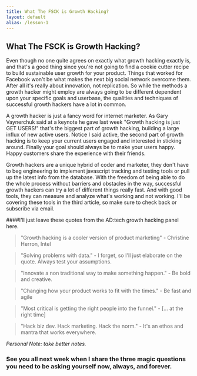 ```yaml
---
title: What The FSCK is Growth Hacking?
layout: default
alias: /lesson-1
---
```


## What The FSCK is Growth Hacking?

Even though no one quite agrees on exactly what growth hacking exactly is, and that's a good thing since you're not going to find a cookie cutter recipe to build sustainable user growth for your product. Things that worked for Facebook won't be what makes the next big social network overcome them.  After all it's really about innovation, not replication. So while the methods a growth hacker might employ are always going to be different dependent upon your specific goals and userbase, the qualities and techniques of successful growth hackers have a lot in common.

A growth hacker is just a fancy word for internet marketer.  As Gary Vaynerchuk said at a keynote he gave last week "Growth hacking is just GET USERS!" that's the biggest part of growth hacking, building a large influx of new active users.  Notice I said active, the second part of growth hacking is to keep your current users engaged and interested in sticking around. Finally your goal should always be to make your users happy. Happy customers share the experience with their friends.

Growth hackers are a unique hybrid of coder and marketer, they don't have to beg engineering to implement javascript tracking and testing tools or pull up the latest info from the database. With the freedom of being able to do the whole process without barriers and obstacles in the way, successful growth hackers can try a lot of different things really fast.  And with good tools, they can measure and analyze what's working and not working. I'll be covering these tools in the third article, so make sure to check back or subscribe via email.

####I'll just leave these quotes from the AD:tech growth hacking panel here.

>"Growth hacking is a cooler version of product marketing" - Christine Herron, Intel

>"Solving problems with data." - I forget, so I'll just elaborate on the quote. Always test your assumptions.

>"Innovate a non traditional way to make something happen." - Be bold and creative.

>"Changing how your product works to fit with the times." - Be fast and agile

>"Most critical is getting the right people into the funnel."  - [… at the right time] 

>"Hack biz dev. Hack marketing. Hack the norm." - It's an ethos and mantra that works everywhere.

_Personal Note: take better notes._

### See you all next week when I share the three magic questions you need to be asking yourself now, always, and forever.
